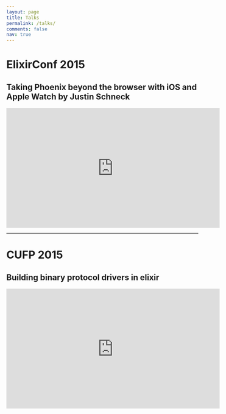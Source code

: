 ```yaml
---
layout: page
title: Talks
permalink: /talks/
comments: false
nav: true
---
```


# ElixirConf 2015

## Taking Phoenix beyond the browser with iOS and Apple Watch by Justin Schneck

<iframe width="560" height="315" src="https://www.youtube.com/embed/4QRxeQrF5FY"
frameborder="0" allowfullscreen></iframe>

***

# CUFP 2015

## Building binary protocol drivers in elixir

<iframe width="560" height="315" src="https://www.youtube.com/embed/YJY9O-6D68A?list=PLnqUlCo055hXArE00SkORNiK9fk54de2a" frameborder="0" allowfullscreen></iframe>
